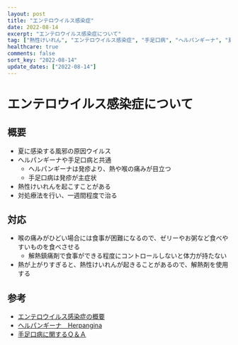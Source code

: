 ```yaml
---
layout: post
title: "エンテロウイルス感染症"
date: 2022-08-14
excerpt: "エンテロウイルス感染症について"
tag: ["熱性けいれん", "エンテロウイルス感染症", "手足口病", "ヘルパンギーナ", "夏風邪"]
healthcare: true
comments: false
sort_key: "2022-08-14"
update_dates: ["2022-08-14"]
---
```


# エンテロウイルス感染症について

## 概要
 - 夏に感染する風邪の原因ウイルス
 - ヘルパンギーナや手足口病と共通
   - ヘルパンギーナは発疹より、熱や喉の痛みが目立つ
   - 手足口病は発疹が主症状
 - 熱性けいれんを起こすことがある
 - 対処療法を行い、一週間程度で治る

## 対応
 - 喉の痛みがひどい場合には食事が困難になるので、ゼリーやお粥など食べやすいものを食べさせる
   - 解熱鎮痛剤で食事ができる程度にコントロールしないと体力が持たない
 - 熱が上がりすぎると、熱性けいれんが起きることがあるので、解熱剤を使用する

## 参考
 - [エンテロウイルス感染症の概要](https://www.msdmanuals.com/ja-jp/%E3%83%9B%E3%83%BC%E3%83%A0/16-%E6%84%9F%E6%9F%93%E7%97%87/%E3%82%A8%E3%83%B3%E3%83%86%E3%83%AD%E3%82%A6%E3%82%A4%E3%83%AB%E3%82%B9/%E3%82%A8%E3%83%B3%E3%83%86%E3%83%AD%E3%82%A6%E3%82%A4%E3%83%AB%E3%82%B9%E6%84%9F%E6%9F%93%E7%97%87%E3%81%AE%E6%A6%82%E8%A6%81#v38916676_ja)
 - [ヘルパンギーナ　Herpangina](https://idsc.tmiph.metro.tokyo.lg.jp/diseases/herpangina/)
 - [手足口病に関するＱ＆Ａ](https://www.mhlw.go.jp/bunya/kenkou/kekkaku-kansenshou19/hfmd.html#:~:text=%EF%BC%A1%EF%BC%91%20%E6%89%8B%E8%B6%B3%E5%8F%A3%E7%97%85%E3%81%AF,%E4%B9%B3%E5%B9%BC%E5%85%90%E3%81%8C%E5%8D%A0%E3%82%81%E3%81%A6%E3%81%84%E3%81%BE%E3%81%99%E3%80%82)
